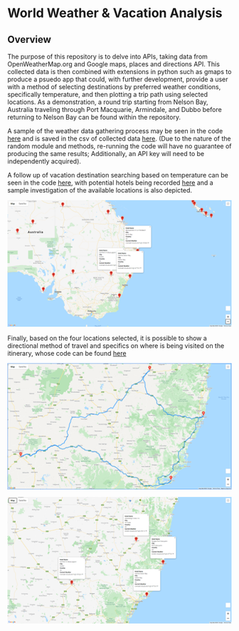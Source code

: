 # World Weather & Vacation Analysis

## Overview

The purpose of this repository is to delve into APIs, taking data from OpenWeatherMap.org and Google maps, places and directions API. This collected data is then combined with extensions in python such as gmaps to produce a psuedo app that could, with further development, provide a user with a method of selecting destinations by preferred weather conditions, specifically temperature, and then plotting a trip path using selected locations. As a demonstration, a round trip starting from Nelson Bay, Australia traveling through Port Macquarie, Armindale, and Dubbo before returning to Nelson Bay can be found within the repository. 

A sample of the weather data gathering process may be seen in the code [here](/Weather_Database/Weather_Database.ipynb) and is saved in the csv of collected data [here](/Weather_Database/WeatherPy_Database.csv). (Due to the nature of the random module and methods, re-running the code will have no guarantee of producing the same results; Additionally, an API key will need to be independently acquired).

A follow up of vacation destination searching based on temperature can be seen in the code [here](/Vacation_Search/Vacation_Search.ipynb), with potential hotels being recorded [here](/Vacation_Search/WeatherPy_vacation.csv) and a sample investigation of the available locations is also depicted.

![vacationmap](/Vacation_Search/WeatherPy_vacation_map.png)


Finally, based on the four locations selected, it is possible to show a directional method of travel and specifics on where is being visited on the itinerary, whose code can be found [here](/Vacation_Itinerary/Vacation_Itinerary.ipynb)

![TravelMap](/Vacation_Itinerary/WeatherPy_travel_map.png)

![TravelInfo](/Vacation_Itinerary/WeatherPy_travel_map_markers.png)